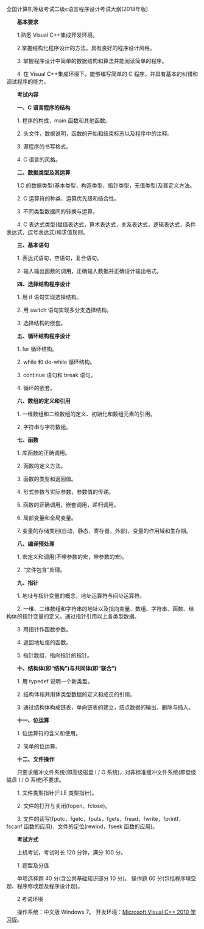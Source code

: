 全国计算机等级考试二级c语言程序设计考试大纲(2018年版)

　　**基本要求**

　　1.熟悉 Visual C++集成开发环境。

　　2.掌握结构化程序设计的方法，具有良好的程序设计风格。

　　3. 掌握程序设计中简单的数据结构和算法并能阅读简单的程序。

　　4. 在 Visual C++集成环境下，能够编写简单的 C 程序，并具有基本的纠错和调试程序的能力。

　　**考试内容**

　　**一、C 语言程序的结构**

　　1. 程序的构成，main 函数和其他函数。

　　2. 头文件，数据说明，函数的开始和结束标志以及程序中的注释。

　　3. 源程序的书写格式。

　　4. C 语言的风格。

　　**二、数据类型及其运算**

　　1.C 的数据类型(基本类型，构造类型，指针类型，无值类型)及其定义方法。

　　2. C 运算符的种类、运算优先级和结合性。

　　3. 不同类型数据间的转换与运算。

　　4. C 表达式类型(赋值表达式，算术表达式，关系表达式，逻辑表达式，条件表达式，逗号表达式)和求值规则。

　　**三、基本语句**

　　1. 表达式语句，空语句，复合语句。

　　2. 输入输出函数的调用，正确输入数据并正确设计输出格式。

　　**四、选择结构程序设计**

　　1. 用 if 语句实现选择结构。

　　2. 用 switch 语句实现多分支选择结构。

　　3. 选择结构的嵌套。

　　**五、循环结构程序设计**

　　1. for 循环结构。

　　2. while 和 do-while 循环结构。

　　3. continue 语句和 break 语句。

　　4. 循环的嵌套。

　　**六、数组的定义和引用**

　　1. 一维数组和二维数组的定义、初始化和数组元素的引用。

　　2. 字符串与字符数组。

　　**七、函数**

　　1. 库函数的正确调用。

　　2. 函数的定义方法。

　　3. 函数的类型和返回值。

　　4. 形式参数与实际参数，参数值的传递。

　　5. 函数的正确调用，嵌套调用，递归调用。

　　6. 局部变量和全局变量。

　　7. 变量的存储类别(自动，静态，寄存器，外部)，变量的作用域和生存期。

　　**八、编译预处理**

　　1. 宏定义和调用(不带参数的宏，带参数的宏)。

　　2. “文件包含”处理。

　　**九、指针**

　　1. 地址与指针变量的概念，地址运算符与间址运算符。

　　2. 一维、二维数组和字符串的地址以及指向变量、数组、字符串、函数、结构体的指针变量的定义。通过指针引用以上各类型数据。

　　3. 用指针作函数参数。

　　4. 返回地址值的函数。

　　5. 指针数组，指向指针的指针。

　　**十、结构体(即“结构”)与共同体(即“联合”)**

　　1. 用 typedef 说明一个新类型。

　　2. 结构体和共用体类型数据的定义和成员的引用。

　　3. 通过结构体构成链表，单向链表的建立，结点数据的输出、删除与插入。

　　**十一、位运算**

　　1. 位运算符的含义和使用。

　　2. 简单的位运算。

　　**十二、文件操作**

　　只要求缓冲文件系统(即高级磁盘 I / O 系统)，对非标准缓冲文件系统(即低级磁盘 I / O 系统)不要求。

　　1. 文件类型指针(FILE 类型指针)。

　　2. 文件的打开与关闭(fopen，fclose)。

　　3. 文件的读写(fputc，fgetc，fputs，fgets，fread，fwrite，fprintf，fscanf 函数的应用)，文件的定位(rewind，fseek 函数的应用)。

　　**考试方式**

　　上机考试，考试时长 120 分钟，满分 100 分。

　　1. 题型及分值

　　单项选择题 40 分(含公共基础知识部分 10 分)。 操作题 60 分(包括程序填空题、程序修改题及程序设计题)。

　　2.考试环境

　　操作系统：中文版 Windows 7。 开发环境：[Microsoft Visual C++ 2010 学习版](https://pan.baidu.com/s/1n7uhgWkITYZt4WhBnPq8QA)。
